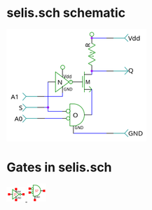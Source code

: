 # selis.sch schematic
![selis.sch](selis.png)
# Gates in selis.sch
[ ![nots](nots-sym.png) ](nots.html)
[ ![norod](norod-sym.png) ](norod.html)
